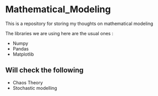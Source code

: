 # Mathematical_Modeling
This is a repository for storing my thoughts on mathematical modeling

The libraries we are using here are the usual ones : 
* Numpy
* Pandas 
* Matplotlib

## Will check the following 

- Chaos Theory
- Stochastic modelling
